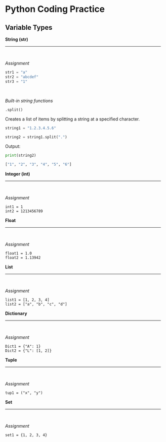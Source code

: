 # Python Coding Practice

## Variable Types

__String (str)__

---

<br>

*Assignment*


``` python
str1 = "a"
str2 = "abcdef"
str3 = "1"
```

<br>

*Built-in string functions*

`.split()`

Creates a list of items by splitting a string at a specified character.

``` python
string1 = "1.2.3.4.5.6"

string2 = string1.split(".")
```

Output:

``` python
print(string2)

["1", "2", "3", "4", "5", "6"]
```

__Integer (int)__

---

<br>

*Assignment*


```
int1 = 1
int2 = 1213456789
```

__Float__

---

<br>

*Assignment*


```
float1 = 1.0
float2 = 1.13942
```

__List__

---

<br>

*Assignment*


```
list1 = [1, 2, 3, 4]
list2 = ["a", "b", "c", "d"]
```

__Dictionary__

---

<br>

*Assignment*


```
Dict1 = {"A": 1}
Dict2 = {"L": [1, 2]}
```


__Tuple__

---

<br>

*Assignment*

```
tup1 = ("x", "y")
```

__Set__

---

<br>

*Assignment*

```
set1 = {1, 2, 3, 4}
```


